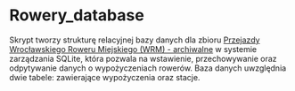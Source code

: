 # Rowery_database

Skrypt tworzy strukturę relacyjnej bazy danych dla zbioru [Przejazdy Wrocławskiego Roweru Miejskiego (WRM) -
archiwalne](https://www.wroclaw.pl/open-data/dataset/przejazdy-wroclawskiego-roweru-miejskiego-archiwalne) w systemie
zarządzania SQLite, która pozwala na wstawienie, przechowywanie oraz odpytywanie danych o wypożyczeniach rowerów. Baza danych 
uwzględnia dwie tabele: zawierające wypożyczenia oraz stacje.
